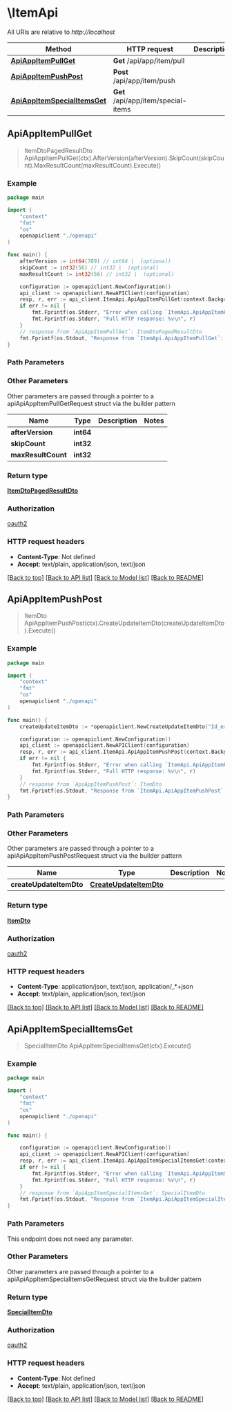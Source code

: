 # \ItemApi

All URIs are relative to *http://localhost*

Method | HTTP request | Description
------------- | ------------- | -------------
[**ApiAppItemPullGet**](ItemApi.md#ApiAppItemPullGet) | **Get** /api/app/item/pull | 
[**ApiAppItemPushPost**](ItemApi.md#ApiAppItemPushPost) | **Post** /api/app/item/push | 
[**ApiAppItemSpecialItemsGet**](ItemApi.md#ApiAppItemSpecialItemsGet) | **Get** /api/app/item/special-items | 



## ApiAppItemPullGet

> ItemDtoPagedResultDto ApiAppItemPullGet(ctx).AfterVersion(afterVersion).SkipCount(skipCount).MaxResultCount(maxResultCount).Execute()



### Example

```go
package main

import (
    "context"
    "fmt"
    "os"
    openapiclient "./openapi"
)

func main() {
    afterVersion := int64(789) // int64 |  (optional)
    skipCount := int32(56) // int32 |  (optional)
    maxResultCount := int32(56) // int32 |  (optional)

    configuration := openapiclient.NewConfiguration()
    api_client := openapiclient.NewAPIClient(configuration)
    resp, r, err := api_client.ItemApi.ApiAppItemPullGet(context.Background()).AfterVersion(afterVersion).SkipCount(skipCount).MaxResultCount(maxResultCount).Execute()
    if err != nil {
        fmt.Fprintf(os.Stderr, "Error when calling `ItemApi.ApiAppItemPullGet``: %v\n", err)
        fmt.Fprintf(os.Stderr, "Full HTTP response: %v\n", r)
    }
    // response from `ApiAppItemPullGet`: ItemDtoPagedResultDto
    fmt.Fprintf(os.Stdout, "Response from `ItemApi.ApiAppItemPullGet`: %v\n", resp)
}
```

### Path Parameters



### Other Parameters

Other parameters are passed through a pointer to a apiApiAppItemPullGetRequest struct via the builder pattern


Name | Type | Description  | Notes
------------- | ------------- | ------------- | -------------
 **afterVersion** | **int64** |  | 
 **skipCount** | **int32** |  | 
 **maxResultCount** | **int32** |  | 

### Return type

[**ItemDtoPagedResultDto**](ItemDtoPagedResultDto.md)

### Authorization

[oauth2](../README.md#oauth2)

### HTTP request headers

- **Content-Type**: Not defined
- **Accept**: text/plain, application/json, text/json

[[Back to top]](#) [[Back to API list]](../README.md#documentation-for-api-endpoints)
[[Back to Model list]](../README.md#documentation-for-models)
[[Back to README]](../README.md)


## ApiAppItemPushPost

> ItemDto ApiAppItemPushPost(ctx).CreateUpdateItemDto(createUpdateItemDto).Execute()



### Example

```go
package main

import (
    "context"
    "fmt"
    "os"
    openapiclient "./openapi"
)

func main() {
    createUpdateItemDto := *openapiclient.NewCreateUpdateItemDto("Id_example", "Name_example") // CreateUpdateItemDto |  (optional)

    configuration := openapiclient.NewConfiguration()
    api_client := openapiclient.NewAPIClient(configuration)
    resp, r, err := api_client.ItemApi.ApiAppItemPushPost(context.Background()).CreateUpdateItemDto(createUpdateItemDto).Execute()
    if err != nil {
        fmt.Fprintf(os.Stderr, "Error when calling `ItemApi.ApiAppItemPushPost``: %v\n", err)
        fmt.Fprintf(os.Stderr, "Full HTTP response: %v\n", r)
    }
    // response from `ApiAppItemPushPost`: ItemDto
    fmt.Fprintf(os.Stdout, "Response from `ItemApi.ApiAppItemPushPost`: %v\n", resp)
}
```

### Path Parameters



### Other Parameters

Other parameters are passed through a pointer to a apiApiAppItemPushPostRequest struct via the builder pattern


Name | Type | Description  | Notes
------------- | ------------- | ------------- | -------------
 **createUpdateItemDto** | [**CreateUpdateItemDto**](CreateUpdateItemDto.md) |  | 

### Return type

[**ItemDto**](ItemDto.md)

### Authorization

[oauth2](../README.md#oauth2)

### HTTP request headers

- **Content-Type**: application/json, text/json, application/_*+json
- **Accept**: text/plain, application/json, text/json

[[Back to top]](#) [[Back to API list]](../README.md#documentation-for-api-endpoints)
[[Back to Model list]](../README.md#documentation-for-models)
[[Back to README]](../README.md)


## ApiAppItemSpecialItemsGet

> SpecialItemDto ApiAppItemSpecialItemsGet(ctx).Execute()



### Example

```go
package main

import (
    "context"
    "fmt"
    "os"
    openapiclient "./openapi"
)

func main() {

    configuration := openapiclient.NewConfiguration()
    api_client := openapiclient.NewAPIClient(configuration)
    resp, r, err := api_client.ItemApi.ApiAppItemSpecialItemsGet(context.Background()).Execute()
    if err != nil {
        fmt.Fprintf(os.Stderr, "Error when calling `ItemApi.ApiAppItemSpecialItemsGet``: %v\n", err)
        fmt.Fprintf(os.Stderr, "Full HTTP response: %v\n", r)
    }
    // response from `ApiAppItemSpecialItemsGet`: SpecialItemDto
    fmt.Fprintf(os.Stdout, "Response from `ItemApi.ApiAppItemSpecialItemsGet`: %v\n", resp)
}
```

### Path Parameters

This endpoint does not need any parameter.

### Other Parameters

Other parameters are passed through a pointer to a apiApiAppItemSpecialItemsGetRequest struct via the builder pattern


### Return type

[**SpecialItemDto**](SpecialItemDto.md)

### Authorization

[oauth2](../README.md#oauth2)

### HTTP request headers

- **Content-Type**: Not defined
- **Accept**: text/plain, application/json, text/json

[[Back to top]](#) [[Back to API list]](../README.md#documentation-for-api-endpoints)
[[Back to Model list]](../README.md#documentation-for-models)
[[Back to README]](../README.md)

